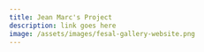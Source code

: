 ```yaml
---
title: Jean Marc's Project
description: link goes here
image: /assets/images/fesal-gallery-website.png
---
```

